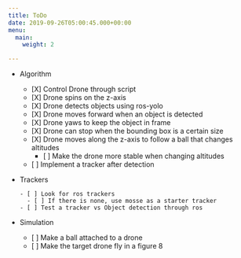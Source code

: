 ```yaml
---
title: ToDo
date: 2019-09-26T05:00:45.000+00:00
menu:
  main:
    weight: 2

---
```

* Algorithm
  * \[X\] Control Drone through script
  * \[X\] Drone spins on the z-axis
  * \[X\] Drone detects objects using ros-yolo
  * \[X\] Drone moves forward when an object is detected
  * \[X\] Drone yaws to keep the object in frame
  * \[X\] Drone can stop when the bounding box is a certain size
  * \[X\] Drone moves along the z-axis to follow a ball that changes altitudes
    * \[ \] Make the drone more stable when changing altitudes
  * \[ \] Implement a tracker after detection
* Trackers

      - [ ] Look for ros trackers
        - [ ] If there is none, use mosse as a starter tracker
      - [ ] Test a tracker vs Object detection through ros
* Simulation
  * \[ \] Make a ball attached to a drone
  * \[ \] Make the target drone fly in a figure 8
